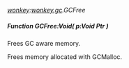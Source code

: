 _[wonkey](../../modules/wonkey/wonkey-module.md):[wonkey.gc](../../modules/wonkey/wonkey-gc.md).GCFree_
##### Function GCFree:Void( p:Void Ptr )
Frees GC aware memory.

Frees memory allocated with GCMalloc.

